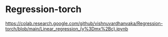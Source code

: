 # Regression-torch
https://colab.research.google.com/github/vishnuvardhanvaka/Regression-torch/blob/main/Linear_regression_(y%3Dmx%2Bc).ipynb
